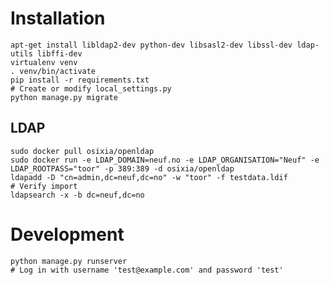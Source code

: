 # Installation
    apt-get install libldap2-dev python-dev libsasl2-dev libssl-dev ldap-utils libffi-dev
    virtualenv venv
    . venv/bin/activate
    pip install -r requirements.txt
    # Create or modify local_settings.py
    python manage.py migrate

## LDAP
    sudo docker pull osixia/openldap
    sudo docker run -e LDAP_DOMAIN=neuf.no -e LDAP_ORGANISATION="Neuf" -e LDAP_ROOTPASS="toor" -p 389:389 -d osixia/openldap
    ldapadd -D "cn=admin,dc=neuf,dc=no" -w "toor" -f testdata.ldif
    # Verify import
    ldapsearch -x -b dc=neuf,dc=no
    
# Development
    python manage.py runserver
    # Log in with username 'test@example.com' and password 'test'
